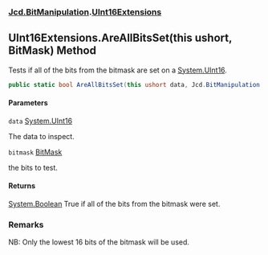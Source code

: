 ### [Jcd.BitManipulation](Jcd.BitManipulation.md 'Jcd.BitManipulation').[UInt16Extensions](Jcd.BitManipulation.UInt16Extensions.md 'Jcd.BitManipulation.UInt16Extensions')

## UInt16Extensions.AreAllBitsSet(this ushort, BitMask) Method

Tests if all of the bits from the bitmask are set on
a [System.UInt16](https://docs.microsoft.com/en-us/dotnet/api/System.UInt16 'System.UInt16').

```csharp
public static bool AreAllBitsSet(this ushort data, Jcd.BitManipulation.BitMask bitmask);
```

#### Parameters

<a name='Jcd.BitManipulation.UInt16Extensions.AreAllBitsSet(thisushort,Jcd.BitManipulation.BitMask).data'></a>

`data` [System.UInt16](https://docs.microsoft.com/en-us/dotnet/api/System.UInt16 'System.UInt16')

The data to inspect.

<a name='Jcd.BitManipulation.UInt16Extensions.AreAllBitsSet(thisushort,Jcd.BitManipulation.BitMask).bitmask'></a>

`bitmask` [BitMask](Jcd.BitManipulation.BitMask.md 'Jcd.BitManipulation.BitMask')

the bits to test.

#### Returns

[System.Boolean](https://docs.microsoft.com/en-us/dotnet/api/System.Boolean 'System.Boolean')
True if all of the bits from the bitmask were set.

### Remarks

NB: Only the lowest 16 bits of the bitmask will be used.
